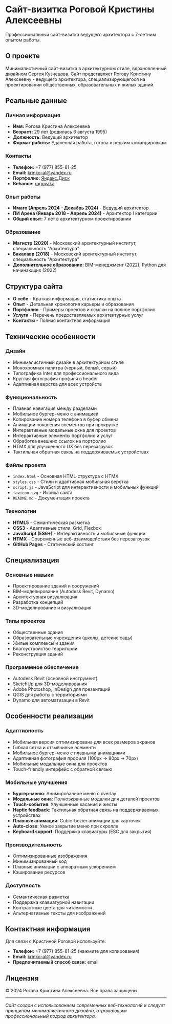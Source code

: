 # Сайт-визитка Роговой Кристины Алексеевны

Профессиональный сайт-визитка ведущего архитектора с 7-летним опытом работы.

## О проекте

Минималистичный сайт-визитка в архитектурном стиле, вдохновленный дизайном Сергея Кузнецова. Сайт представляет Рогову Кристину Алексеевну - ведущего архитектора, специализирующегося на проектировании общественных, образовательных и жилых зданий.

## Реальные данные

### Личная информация
- **Имя:** Рогова Кристина Алексеевна
- **Возраст:** 29 лет (родилась 6 августа 1995)
- **Должность:** Ведущий архитектор
- **Формат работы:** Удаленная работа, готова к редким командировкам

### Контакты
- **Телефон:** +7 (977) 855-81-25
- **Email:** krinko-al@yandex.ru
- **Портфолио:** [Яндекс.Диск](https://disk.yandex.ru/d/lnpUQ20h_YfOKQ)
- **Behance:** [rogovaka](https://www.behance.net/rogovaka)

### Опыт работы
- **Имаго (Апрель 2024 – Декабрь 2024)** - Ведущий архитектор
- **ПИ Арена (Январь 2018 – Апрель 2024)** - Архитектор I категории
- **Общий опыт:** 7 лет в архитектурном проектировании

### Образование
- **Магистр (2020)** - Московский архитектурный институт, специальность "Архитектура"
- **Бакалавр (2018)** - Московский архитектурный институт, специальность "Архитектура"
- **Дополнительное образование:** BIM-менеджмент (2022), Python для начинающих (2022)

## Структура сайта

- **О себе** - Краткая информация, статистика опыта
- **Опыт** - Детальная хронология карьеры и образования
- **Портфолио** - Примеры проектов и ссылки на полное портфолио
- **Услуги** - Перечень предоставляемых архитектурных услуг
- **Контакты** - Полная контактная информация

## Технические особенности

### Дизайн
- Минималистичный дизайн в архитектурном стиле
- Монохромная палитра (черный, белый, серый)
- Типографика Inter для профессионального вида
- Круглая фотография профиля в header
- Адаптивная верстка для всех устройств

### Функциональность
- Плавная навигация между разделами
- Мобильное бургер-меню с анимацией
- Копирование номера телефона в буфер обмена
- Анимации появления элементов при прокрутке
- Интерактивные модальные окна для проектов
- Интерактивные элементы портфолио и услуг
- Обработка внешних ссылок на портфолио
- HTMX для улучшенного UX без перезагрузок
- Тактильная обратная связь на поддерживаемых устройствах

### Файлы проекта
- `index.html` - Основная HTML-структура с HTMX
- `styles.css` - Стили и адаптивная мобильная верстка
- `script.js` - JavaScript для интерактивности и мобильных функций
- `favicon.svg` - Иконка сайта
- `README.md` - Документация проекта

### Технологии
- **HTML5** - Семантическая разметка
- **CSS3** - Адаптивные стили, Grid, Flexbox
- **JavaScript (ES6+)** - Интерактивность и мобильные функции
- **HTMX** - Современные веб-взаимодействия без перезагрузок
- **GitHub Pages** - Статический хостинг

## Специализация

### Основные навыки
- Проектирование зданий и сооружений
- BIM-моделирование (Autodesk Revit, Dynamo)
- Архитектурная визуализация
- Разработка концепций
- 3D-моделирование и визуализация

### Типы проектов
- Общественные здания
- Образовательные учреждения (школы, детские сады)
- Жилые комплексы и здания
- Благоустройство территорий
- Реконструкция зданий

### Программное обеспечение
- Autodesk Revit (основной инструмент)
- SketchUp для 3D-моделирования
- Adobe Photoshop, InDesign для презентаций
- QGIS для работы с территориями
- Dynamo для автоматизации в Revit

## Особенности реализации

### Адаптивность
- Мобильная версия оптимизирована для всех размеров экранов
- Гибкая сетка и отзывчивые элементы
- Мобильное бургер-меню с плавными анимациями
- Адаптивная фотография профиля (100px → 80px → 70px)
- Мобильные модальные окна для проектов
- Touch-friendly интерфейс с обратной связью

### Мобильные улучшения
- **Бургер-меню**: Анимированное меню с overlay
- **Модальные окна**: Полноэкранные модалки для деталей проектов
- **Touch-события**: Улучшенные касания и жесты
- **Haptic feedback**: Тактильная обратная связь на поддерживаемых устройствах
- **Плавные анимации**: Cubic-bezier анимации для карточек
- **Auto-close**: Умное закрытие меню при скролле
- **Keyboard support**: Поддержка клавиатуры (ESC для закрытия)

### Производительность
- Оптимизированные изображения
- Минимизированный код
- Плавные анимации с аппаратным ускорением
- Кэширование ресурсов

### Доступность
- Семантическая разметка
- Поддержка клавиатурной навигации
- Контрастные цвета для читаемости
- Альтернативные тексты для изображений

## Контактная информация

Для связи с Кристиной Роговой используйте:

- **Телефон:** +7 (977) 855-81-25 (нажмите для копирования)
- **Email:** krinko-al@yandex.ru
- **Предпочитаемый способ связи:** email

## Лицензия

© 2024 Рогова Кристина Алексеевна. Все права защищены.

---

*Сайт создан с использованием современных веб-технологий и следует принципам минималистичного дизайна, отражающим профессиональный подход архитектора.* 